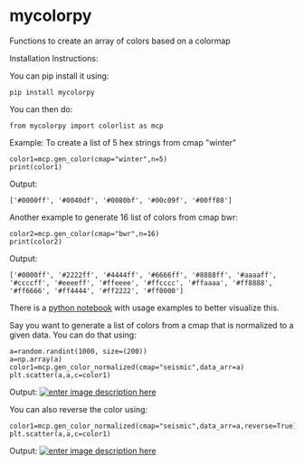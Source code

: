 # mycolorpy


Functions to create an array of colors based on a colormap

Installation Instructions:

You can pip install it using:
    

    pip install mycolorpy

You can then do:

    from mycolorpy import colorlist as mcp
    

Example: To create a list of 5 hex strings from cmap "winter" 
    

    color1=mcp.gen_color(cmap="winter",n=5)
    print(color1)

Output:

    ['#0000ff', '#0040df', '#0080bf', '#00c09f', '#00ff80']
    
Another example to generate 16 list of colors from cmap bwr:

    color2=mcp.gen_color(cmap="bwr",n=16)
    print(color2)
Output:

    ['#0000ff', '#2222ff', '#4444ff', '#6666ff', '#8888ff', '#aaaaff', '#ccccff', '#eeeeff', '#ffeeee', '#ffcccc', '#ffaaaa', '#ff8888', '#ff6666', '#ff4444', '#ff2222', '#ff0000']

There is a [python notebook][2] with usage examples to better visualize this.


Say you want to generate a list of colors from a cmap that is normalized to a given data. You can do that using:

    a=random.randint(1000, size=(200))
    a=np.array(a)
    color1=mcp.gen_color_normalized(cmap="seismic",data_arr=a)
    plt.scatter(a,a,c=color1)

Output:
[![enter image description here][3]][3]

You can also reverse the color using:

    color1=mcp.gen_color_normalized(cmap="seismic",data_arr=a,reverse=True)
    plt.scatter(a,a,c=color1)

Output:
[![enter image description here][4]][4]


 
 
   


  [1]: https://github.com/binodbhttr/mycolorpy
  [2]: https://github.com/binodbhttr/mycolorpy/blob/master/usage_example.ipynb
  [3]: https://i.stack.imgur.com/xF9Nm.png
  [4]: https://i.stack.imgur.com/OkWV9.png
